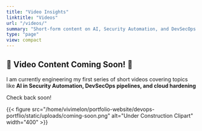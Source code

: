 ```yaml
---
title: "Video Insights"
linktitle: "Videos"
url: "/videos/"
summary: "Short-form content on AI, Security Automation, and DevSecOps."
type: "page"
view: compact
---
```


## 🚧 Video Content Coming Soon! 🚧

I am currently engineering my first series of short videos covering topics like **AI in Security Automation, DevSecOps pipelines, and cloud hardening**

Check back soon!

{{< figure src="/home/vivimelon/portfolio-website/devops-portflio/static/uploads/coming-soon.png" alt="Under Construction Clipart" width="400" >}}